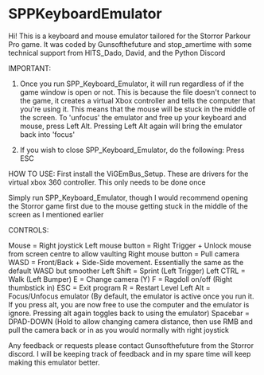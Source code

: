 # SPPKeyboardEmulator

Hi! This is a keyboard and mouse emulator tailored for the Storror Parkour Pro game.
It was coded by Gunsofthefuture and stop_amertime with some technical support from HITS_Dado, David, and the Python Discord

IMPORTANT:

1) Once you run SPP_Keyboard_Emulator, it will run regardless of if the game window is open or not. This is because the file doesn't connect to the game,
it creates a virtual Xbox controller and tells the computer that you're using it. This means that the mouse will be stuck in the middle of the screen.
To 'unfocus' the emulator and free up your keyboard and mouse, press Left Alt. Pressing Left Alt again will bring the emulator back into 'focus'

2) If you wish to close SPP_Keyboard_Emulator, do the following:
	Press ESC


HOW TO USE:
First install the ViGEmBus_Setup. These are drivers for the virtual xbox 360 controller. This only needs to be done once

Simply run SPP_Keyboard_Emulator, though I would recommend opening the Storror game first due to the mouse getting stuck in the middle of the screen as I mentioned earlier


CONTROLS:

Mouse = Right joystick
Left mouse button = Right Trigger + Unlock mouse from screen centre to allow vaulting
Right mouse button = Pull camera
WASD = Front/Back + Side-Side movement. Essentially the same as the default WASD but smoother
Left Shift = Sprint (Left Trigger)
Left CTRL = Walk (Left Bumper)
E = Change camera (Y)
F = Ragdoll on/off (Right thumbstick in)
ESC = Exit program
R = Restart Level
Left Alt = Focus/Unfocus emulator (By default, the emulator is active once you run it. If you press alt, you are now free to use the computer and the emulator is ignore. Pressing alt again toggles back to using the emulator)
Spacebar = DPAD-DOWN (Hold to allow changing camera distance, then use RMB and pull the camera back or in as you would normally with right joystick


Any feedback or requests please contact Gunsofthefuture from the Storror discord. I will be keeping track of feedback and in my spare time will keep making this emulator better.

